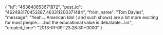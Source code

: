  {
   "id": "463640653671872",
   "post_id": "462493170453287_463311200371484",
   "from_name": "Tom Davies",
   "message": "Yeah....American Idol ( and such shows) are a lot more exciting for most people......but the educational value is debatable...lol.",
   "created_time": "2013-01-09T23:28:30+0000"
 }
